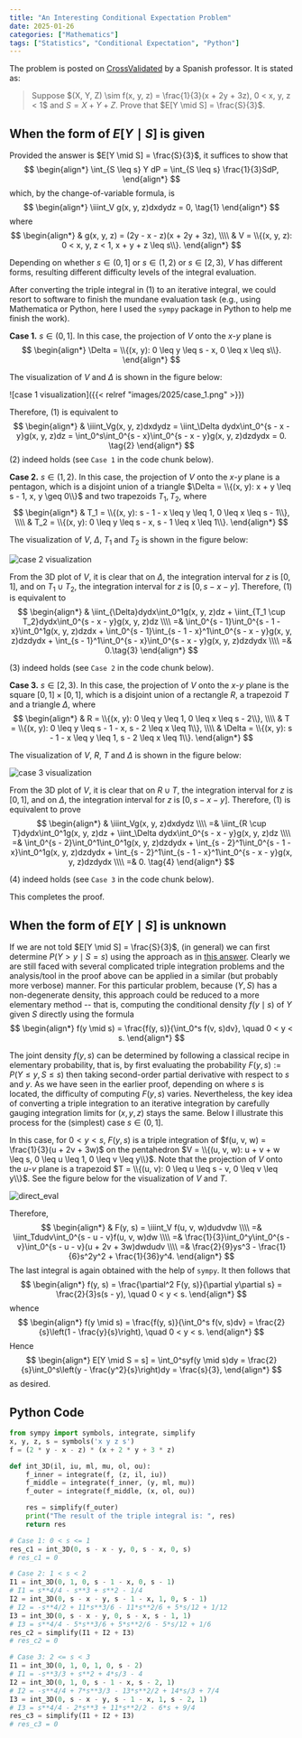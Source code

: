 ```yaml
---
title: "An Interesting Conditional Expectation Problem"
date: 2025-01-26
categories: ["Mathematics"]
tags: ["Statistics", "Conditional Expectation", "Python"]
---
```


The problem is posted on [CrossValidated](https://stats.stackexchange.com/questions/660531/conditional-expectation-when-there-are-no-symmetries) by a Spanish professor. It is stated as:

> Suppose $(X, Y, Z) \sim f(x, y, z) = \frac{1}{3}(x + 2y + 3z), 0 < x, y, z < 1$ and $S = X + Y + Z$. Prove that $E[Y \mid S] = \frac{S}{3}$. 

## When the form of $E[Y \mid S]$ is given
Provided the answer is $E[Y \mid S] = \frac{S}{3}$, it suffices to show that 
$$
\begin{align*}
\int_{S \leq s} Y dP = \int_{S \leq s} \frac{1}{3}SdP,
\end{align*}
$$
which, by the change-of-variable formula, is
$$
\begin{align*}
\iiint_V g(x, y, z)dxdydz = 0, \tag{1}
\end{align*}
$$
where 
$$
\begin{align*}
& g(x, y, z) = (2y - x - z)(x + 2y + 3z), \\\\
& V = \\{(x, y, z): 0 < x, y, z < 1, x + y + z \leq s\\}.
\end{align*}
$$

Depending on whether $s \in (0, 1]$ or $s \in (1, 2)$ or $s \in [2, 3)$, $V$ has different forms, resulting different difficulty levels of the integral evaluation.

After converting the triple integral in $(1)$ to an iterative integral, we could resort to software to finish the mundane evaluation task (e.g., using Mathematica or Python, here I used the `sympy` package in Python to help me finish the work).

**Case 1.** $s \in (0, 1]$. In this case, the projection of $V$ onto the $x$-$y$ plane is 
$$
\begin{align*}
\Delta = \\{(x, y): 0 \leq y \leq s - x, 0 \leq x \leq s\\}.
\end{align*}
$$

The visualization of $V$ and $\Delta$ is shown in the figure below:

![case 1 visualization]({{< relref "images/2025/case_1.png" >}})

<!-- 
<p align="center">
  <img src="/images/2025/case_1.png" alt="case 1 visualization" style="display: block; margin: 0 auto;" width="500"/>
</p>
-->

Therefore, $(1)$ is equivalent to
$$
\begin{align*}
& \iiint_Vg(x, y, z)dxdydz = \iint_\Delta dydx\int_0^{s - x - y}g(x, y, z)dz = \int_0^s\int_0^{s - x}\int_0^{s - x - y}g(x, y, z)dzdydx = 0.  \tag{2}
\end{align*}
$$
$(2)$ indeed holds (see `Case 1` in the code chunk below).

**Case 2.** $s \in (1, 2)$. In this case, the projection of $V$ onto the $x$-$y$ plane is a pentagon, which is a disjoint union of a triangle $\Delta = \\{(x, y): x + y \leq  s - 1, x, y \geq 0\\}$ and two trapezoids $T_1, T_2$, where
$$
\begin{align*}
& T_1 = \\{(x, y):  s - 1 - x \leq y \leq 1, 0 \leq x \leq s - 1\\}, \\\\
& T_2 = \\{(x, y):  0 \leq y \leq s - x, s - 1 \leq x \leq 1\\}.
\end{align*} 
$$

The visualization of $V$, $\Delta$, $T_1$ and $T_2$ is shown in the figure below:

![case 2 visualization](/images/2025/case_2.png)

<!-- 
<p align="center">
  <img src="/images/2025/case_2.png" alt="case 2 visualization" style="display: block; margin: 0 auto;" width="500"/>
</p>
-->

From the 3D plot of $V$, it is clear that on $\Delta$, the integration interval for $z$ is $[0, 1]$, and on $T_1 \cup T_2$, the integration interval for $z$ is $[0, s - x - y]$. Therefore, $(1)$ is equivalent to
$$
\begin{align*}
& \iint_{\Delta}dydx\int_0^1g(x, y, z)dz +
\iint_{T_1 \cup T_2}dydx\int_0^{s - x - y}g(x, y, z)dz \\\\
=& \int_0^{s - 1}\int_0^{s - 1 - x}\int_0^1g(x, y, z)dzdx + \int_0^{s - 1}\int_{s - 1 - x}^1\int_0^{s - x - y}g(x, y, z)dzdydx + \int_{s - 1}^1\int_0^{s - x}\int_0^{s - x - y}g(x, y, z)dzdydx \\\\
=& 0.\tag{3}
\end{align*}
$$

$(3)$ indeed holds (see `Case 2` in the code chunk below).

**Case 3.** $s \in [2, 3)$. In this case, the projection of $V$ onto the $x$-$y$ plane is the square $[0, 1] \times [0, 1]$, which is a disjoint union of a rectangle $R$, a trapezoid $T$ and a triangle $\Delta$, where
$$
\begin{align*}
& R = \\{(x, y): 0 \leq y \leq 1, 0 \leq x \leq s - 2\\}, \\\\
& T = \\{(x, y): 0 \leq y \leq s - 1 - x, s - 2 \leq x \leq 1\\}, \\\\
& \Delta = \\{(x, y): s - 1 - x \leq y \leq 1, s - 2 \leq x \leq 1\\}.
\end{align*}
$$

The visualization of $V$, $R$, $T$ and $\Delta$ is shown in the figure below:

![case 3 visualization](/images/2025/case_3.png)

<!-- 
<p align="center">
  <img src="/images/2025/case_3.png" alt="case 3 visualization" style="display: block; margin: 0 auto;" width="500"/>
</p>
-->

From the 3D plot of $V$, it is clear that on $R \cup T$, the integration interval for $z$ is $[0, 1]$, and on 
$\Delta$, the integration interval for $z$ is $[0, s - x - y]$. Therefore, $(1)$ is equivalent to prove
$$
\begin{align*}
& \iiint_Vg(x, y, z)dxdydz \\\\
=& \iint_{R \cup T}dydx\int_0^1g(x, y, z)dz + \iint_\Delta dydx\int_0^{s - x - y}g(x, y, z)dz \\\\
=& \int_0^{s - 2}\int_0^1\int_0^1g(x, y, z)dzdydx + \int_{s - 2}^1\int_0^{s - 1 - x}\int_0^1g(x, y, z)dzdydx + \int_{s - 2}^1\int_{s - 1 - x}^1\int_0^{s - x - y}g(x, y, z)dzdydx \\\\
=& 0. \tag{4}
\end{align*}
$$

$(4)$ indeed holds (see `Case 3` in the code chunk below). 

This completes the proof. 

## When the form of $E[Y \mid S]$ is unknown 
If we are not told $E[Y \mid S] = \frac{S}{3}$, (in general) we can first determine $P(Y > y \mid S = s)$ using the approach as in [this answer](https://stats.stackexchange.com/a/648902/20519). Clearly we are still faced with several complicated triple integration problems and the analysis/tool in the proof above can be applied in a similar (but probably more verbose) manner. For this particular problem, because $(Y, S)$ has a non-degenerate density, this approach could be reduced to a more elementary method -- that is, computing the conditional density $f(y \mid s)$ of $Y$ given $S$ directly using the formula
$$
\begin{align*}
f(y \mid s) = \frac{f(y, s)}{\int_0^s f(v, s)dv}, \quad 0 < y < s.
\end{align*}
$$

The joint density $f(y, s)$ can be determined by following a classical recipe in elementary probability, that is, by first evaluating the probability $F(y, s) := P(Y \leq y, S \leq s)$ then taking second-order partial derivative with respect to $s$ and $y$. As we have seen in the earlier proof, depending on where $s$ is located, the difficulty of computing $F(y, s)$ varies. Nevertheless, the key idea of converting a triple integration to an iterative integration by carefully gauging integration limits for $(x, y, z)$ stays the same. Below I illustrate this process for the (simplest) case $s \in (0, 1]$. 

In this case, for $0 < y < s$, $F(y, s)$ is a triple integration of $f(u, v, w) = \frac{1}{3}(u + 2v + 3w)$ on the pentahedron $V = \\{(u, v, w): u + v + w \leq s, 0 \leq u \leq 1, 0 \leq v \leq y\\}$. Note that the projection of $V$ onto the $u$-$v$ plane is a trapezoid $T = 
\\{(u, v): 0 \leq u \leq s - v, 0 \leq v \leq y\\}$. See the figure below for the visualization of $V$ and $T$. 

![direct_eval](/images/2025/direct_eval.png)
<!-- 
<p align="center">
  <img src="/images/2025/direct_eval.png" alt="direct eval" style="display: block; margin: 0 auto;" width="500"/>
</p>
-->

Therefore,
$$
\begin{align*}
 & F(y, s) = \iiint_V f(u, v, w)dudvdw \\\\
=& \iint_Tdudv\int_0^{s - u - v}f(u, v, w)dw \\\\
=& \frac{1}{3}\int_0^y\int_0^{s - v}\int_0^{s - u - v}(u + 2v + 3w)dwdudv \\\\
=& \frac{2}{9}ys^3 - \frac{1}{6}s^2y^2 + \frac{1}{36}y^4.
\end{align*}
$$
The last integral is again obtained with the help of `sympy`. It then follows that
$$
\begin{align*}
f(y, s) = \frac{\partial^2 F(y, s)}{\partial y\partial s} = \frac{2}{3}s(s - y), \quad 0 < y < s. 
\end{align*}
$$
whence
$$
\begin{align*}
f(y \mid s) = \frac{f(y, s)}{\int_0^s f(v, s)dv} = \frac{2}{s}\left(1 - \frac{y}{s}\right), \quad 0 < y < s.
\end{align*}
$$
Hence
$$
\begin{align*}
E[Y \mid S = s] = \int_0^syf(y \mid s)dy = \frac{2}{s}\int_0^s\left(y - \frac{y^2}{s}\right)dy = \frac{s}{3},
\end{align*}
$$
as desired. 

## Python Code
```python
from sympy import symbols, integrate, simplify
x, y, z, s = symbols('x y z s')
f = (2 * y - x - z) * (x + 2 * y + 3 * z)

def int_3D(il, iu, ml, mu, ol, ou):
    f_inner = integrate(f, (z, il, iu)) 
    f_middle = integrate(f_inner, (y, ml, mu))
    f_outer = integrate(f_middle, (x, ol, ou))

    res = simplify(f_outer)
    print("The result of the triple integral is: ", res)
    return res

# Case 1: 0 < s <= 1
res_c1 = int_3D(0, s - x - y, 0, s - x, 0, s)
# res_c1 = 0

# Case 2: 1 < s < 2
I1 = int_3D(0, 1, 0, s - 1 - x, 0, s - 1) 
# I1 = s**4/4 - s**3 + s**2 - 1/4
I2 = int_3D(0, s - x - y, s - 1 - x, 1, 0, s - 1) 
# I2 = -s**4/2 + 11*s**3/6 - 11*s**2/6 + 5*s/12 + 1/12
I3 = int_3D(0, s - x - y, 0, s - x, s - 1, 1) 
# I3 = s**4/4 - 5*s**3/6 + 5*s**2/6 - 5*s/12 + 1/6
res_c2 = simplify(I1 + I2 + I3)
# res_c2 = 0

# Case 3: 2 <= s < 3
I1 = int_3D(0, 1, 0, 1, 0, s - 2)
# I1 = -s**3/3 + s**2 + 4*s/3 - 4
I2 = int_3D(0, 1, 0, s - 1 - x, s - 2, 1)
# I2 = -s**4/4 + 7*s**3/3 - 13*s**2/2 + 14*s/3 + 7/4
I3 = int_3D(0, s - x - y, s - 1 - x, 1, s - 2, 1)
# I3 = s**4/4 - 2*s**3 + 11*s**2/2 - 6*s + 9/4
res_c3 = simplify(I1 + I2 + I3)
# res_c3 = 0
```